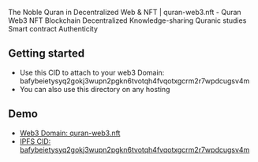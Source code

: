 The Noble Quran in Decentralized Web &amp; NFT | quran-web3.nft - Quran Web3 NFT Blockchain Decentralized Knowledge-sharing Quranic studies Smart contract Authenticity

## Getting started
*  Use this CID to attach to your web3 Domain: bafybeietysyq2gokj3wupn2pgkn6tvotqh4fvqotxgcrm2r7wpdcugsv4m
*  You can also use this directory on any hosting

## Demo
*  <a href="https://quran--web3-crypto.ipns.dweb.link/">Web3 Domain: quran-web3.nft</a>
*  <a href="https://ipfs.io/ipfs/bafybeietysyq2gokj3wupn2pgkn6tvotqh4fvqotxgcrm2r7wpdcugsv4m">IPFS CID: bafybeietysyq2gokj3wupn2pgkn6tvotqh4fvqotxgcrm2r7wpdcugsv4m</a>
